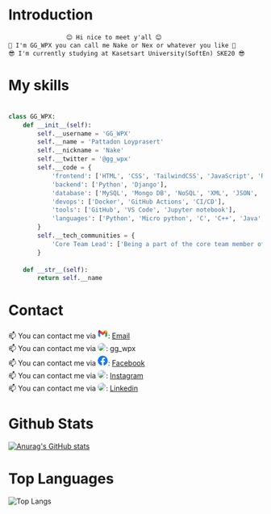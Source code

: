 # Introduction

                    😊 Hi nice to meet y'all 😊                 
    🤗 I'm GG_WPX you can call me Nake or Nex or whatever you like 🤗 
    😎 I'm currently studying at Kasetsart University(SoftEn) SKE20 😎

# My skills

```python

class GG_WPX:
    def __init__(self):
        self.__username = 'GG_WPX'
        self.__name = 'Pattadon Loyprasert'
        self.__nickname = 'Nake'
        self.__twitter = '@gg_wpx'
        self.__code = {
            'frontend': ['HTML', 'CSS', 'TailwindCSS', 'JavaScript', 'ReactJS'],
            'backend': ['Python', 'Django'],
            'database': ['MySQL', 'Mongo DB', 'NoSQL', 'XML', 'JSON', 'CSV'],
            'devops': ['Docker', 'GitHub Actions', 'CI/CD'],
            'tools': ['GitHub', 'VS Code', 'Jupyter notebook'],
            'languages': ['Python', 'Micro python', 'C', 'C++', 'Java', 'JavaScript', 'HTML', 'CSS', 'RISCV-Assembly'],
        }
        self.__tech_communities = {
            'Core Team Lead': ['Being a part of the core team member of the Developer Student Club KU'], 
        }

    def __str__(self):
        return self.__name
```

# Contact
    
📫 You can contact me via <img src="https://raw.githubusercontent.com/github/explore/8f19e4dbbf13418dc1b1d58bb265953553c15a46/topics/gmail/gmail.png" style="height: 20px; border-radius:10px">: <a href="mailto:pattadon2546pn@gmail.com">Email</a><br>
📫 You can contact me via <img src="https://avatars.githubusercontent.com/u/1965106?s=280&v=4" style="height: 20px; border-radius:10px">: gg_wpx<br>
📫 You can contact me via <img src="https://raw.githubusercontent.com/github/explore/9adcff6afda303fb7fcead92954bad819fa7a4bd/topics/facebook/facebook.png" style="height: 20px; border-radius:10px">: <a href="https://www.facebook.com/nakenat12" target="_blank">Facebook</a><br>
📫 You can contact me via <img src="https://user-images.githubusercontent.com/24403355/33800842-566c09d8-dd17-11e7-88ff-be7f30481d67.png" style="height: 20px; border-radius:10px">: <a href="https://www.instagram.com/_nnakep/" target="_blank">Instagram</a><br>
📫 You can contact me via <img src="https://user-images.githubusercontent.com/99184393/188185026-93637cf8-67e9-439a-b33a-6feba7b8bd21.png" style="height: 20px; border-radius:10px">: <a href="https://www.linkedin.com/in/pattadon-loyprasert-494496244/" target="_blank">Linkedin</a><br>


# Github Stats

 [![Anurag's GitHub stats](https://github-readme-stats.vercel.app/api?username=GGWPXXXX&show_icons=true&theme=highcontrast)](https://github.com/anuraghazra/github-readme-stats)

 # Top Languages
 ![Top Langs](https://github-readme-stats.vercel.app/api/top-langs/?username=GGWPXXXX&layout=compact&theme=highcontrast)
